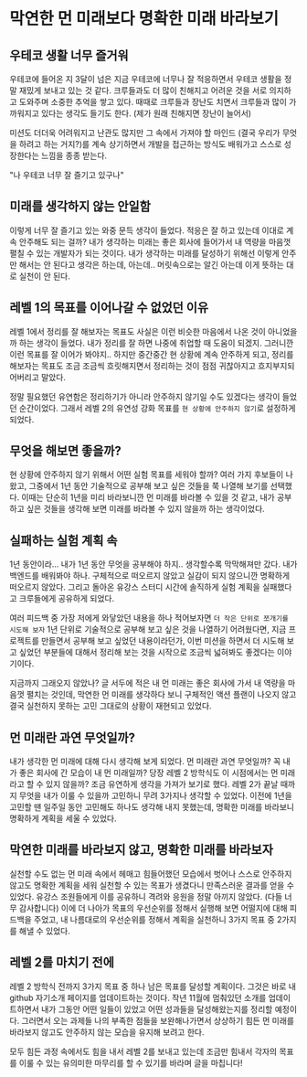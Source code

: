 # 막연한 먼 미래보다 명확한 미래 바라보기

## 우테코 생활 너무 즐거워
우테코에 들어온 지 3달이 넘은 지금 우테코에 너무나 잘 적응하면서 우테코 생활을 정말 재밌게 보내고 있는 것 같다. 크루들과도 더 많이 친해지고 어려운 것을 서로 의지하고 도와주며 소중한 추억을 쌓고 있다. 때때로 크루들과 장난도 치면서 크루들과 많이 가까워지고 있다는 생각도 들기도 한다. (제가 원래 친해지면 장난이 늘어서)

미션도 더더욱 어려워지고 난관도 많지만 그 속에서 가져야 할 마인드 (결국 우리가 무엇을 하려고 하는 거지?)를 계속 상기하면서 개발을 접근하는 방식도 배워가고 스스로 성장한다는 느낌을 종종 받는다. 

"나 우테코 너무 잘 즐기고 있구나"


## 미래를 생각하지 않는 안일함
이렇게 너무 잘 즐기고 있는 와중 문득 생각이 들었다. 적응은 잘 하고 있는데 이대로 계속 안주해도 되는 걸까? 내가 생각하는 미래는 좋은 회사에 들어가서 내 역량을 마음껏 펼칠 수 있는 개발자가 되는 것이다. 내가 생각하는 미래를 달성하기 위해선 이렇게 안주만 해서는 안 된다고 생각은 하는데, 아는데.. 머릿속으로는 알긴 아는데 이게 뜻하는 대로 실천이 안 된다.


## 레벨 1의 목표를 이어나갈 수 없었던 이유
레벨 1에서 정리를 잘 해보자는 목표도 사실은 이런 비슷한 마음에서 나온 것이 아니었을까 하는 생각이 들었다. 내가 정리를 잘 하면 나중에 취업할 때 도움이 되겠지. 그러니깐 이런 목표를 잘 이어가 봐야지.. 하지만 중간중간 현 상황에 계속 안주하게 되고, 정리를 해보자는 목표도 조금 조금씩 흐릿해지면서 정리하는 것이 점점 귀찮아지고 흐지부지되어버리고 말았다. 

정말 필요했던 유연함은 정리하기가 아니라 안주하지 않기일 수도 있겠다는 생각이 들었던 순간이었다. 그래서 레벨 2의 유연성 강화 목표를 `현 상황에 안주하지 않기`로 설정하게 되었다.


## 무엇을 해보면 좋을까?
현 상황에 안주하지 않기 위해서 어떤 실험 목표를 세워야 할까? 여러 가지 후보들이 나왔고, 그중에서 1년 동안 기술적으로 공부해 보고 싶은 것들을 쭉 나열해 보기를 선택했다. 이때는 단순히 1년을 미리 바라보니깐 먼 미래를 바라볼 수 있을 것 같고, 내가 공부하고 싶은 것들을 생각해 보면 미래를 바라볼 수 있지 않을까 하는 생각이었다. 


## 실패하는 실험 계획 속
1년 동안이라... 내가 1년 동안 무엇을 공부해야 하지.. 생각할수록 막막해져만 갔다. 내가 백엔드를 배워봐야 하나. 구체적으로 떠오르지 않았고 실감이 되지 않으니깐 명확하게 떠오르지 않았다. 그리고 돌아온 유강스 스터디 시간에 솔직하게 실험 계획을 실패했다고 크루들에게 공유하게 되었다.

여러 피드백 중 가장 저에게 와닿았던 내용을 하나 적어보자면 `더 작은 단위로 쪼개기를 시도해 보자` 1년 단위로 기술적으로 공부해 보고 싶은 것을 나열하기 어려웠다면, 지금 프로젝트를 만들면서 공부해 보고 싶었던 내용이라던가, 이번 미션을 하면서 더 시도해 보고 싶었던 부분들에 대해서 정리해 보는 것을 시작으로 조금씩 넓혀봐도 좋겠다는 이야기이다.

지금까지 그래오지 않았나? 글 서두에 적은 내 먼 미래는 좋은 회사에 가서 내 역량을 마음껏 펼치는 것인데, 막연한 먼 미래를 생각하다 보니 구체적인 액션 플랜이 나오지 않고 결국 실천하지 못하는 고민 그대로의 상황이 재현되고 있었다.


## 먼 미래란 과연 무엇일까?
내가 생각한 먼 미래에 대해 다시 생각해 보게 되었다. 먼 미래란 과연 무엇일까? 꼭 내가 좋은 회사에 간 모습이 내 먼 미래일까? 당장 레벨 2 방학식도 이 시점에서는 먼 미래라고 할 수 있지 않을까? 조금 유연하게 생각을 가져가 보기로 했다. 레벨 2가 끝날 때까지 무엇을 내가 이룰 수 있을까 고민하니 무려 3가지나 생각할 수 있었다. 이전에 1년을 고민할 땐 일주일 동안 고민해도 하나도 생각해 내지 못했는데, 명확한 미래를 바라보니 명확하게 계획을 세울 수 있었다. 


## 막연한 미래를 바라보지 않고, 명확한 미래를 바라보자
실천할 수도 없는 먼 미래 속에서 헤매고 힘들어했던 모습에서 벗어나 스스로 안주하지 않고도 명확한 계획을 세워 실천할 수 있는 목표가 생겼다니 만족스러운 결과를 얻을 수 있었다. 유강스 조원들에게 이를 공유하니 격려와 응원을 정말 아끼지 않았다. (다들 너무 감사합니다)
이에 더 나아가 목표의 우선순위를 정해서 실행해 보면 어떨지에 대해 피드백을 주었고, 내 나름대로의 우선순위를 정해서 계획을 실천하니 3가지 목표 중 2가지를 해낼 수 있었다.


## 레벨 2를 마치기 전에
레벨 2 방학식 전까지 3가지 목표 중 하나 남은 목표를 달성할 계획이다. 그것은 바로 내 github 자기소개 페이지를 업데이트하는 것이다. 작년 11월에 멈춰있던 소개를 업데이트하면서 내가 그동안 어떤 일들이 있었고 어떤 성과들을 달성해왔는지를 정리할 예정이다. 그러면서 오는 과제들 나의 부족한 점들을 보완해나가면서 상상하기 힘든 먼 미래를 바라보지 않고도 안주하지 않는 모습을 유지해 보려고 한다.


모두 힘든 과정 속에서도 힘을 내서 레벨 2를 보내고 있는데 조금만 힘내서 각자의 목표를 이룰 수 있는 유의미한 마무리를 할 수 있기를 바라며 글을 마칩니다!
